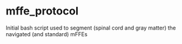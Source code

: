 # mffe_protocol

Initial bash script used to segment (spinal cord and gray matter) the navigated (and standard) mFFEs
